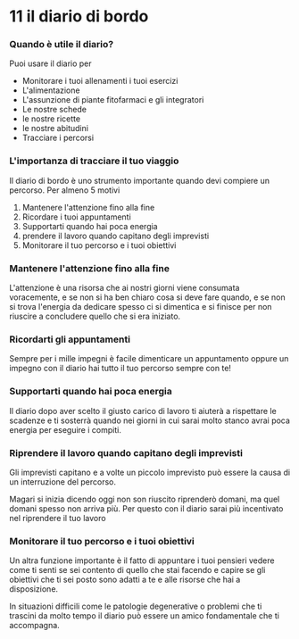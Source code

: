 # 11 il diario di bordo

### Quando è utile il diario?
Puoi usare il diario per 
- Monitorare i tuoi allenamenti i tuoi esercizi
- L'alimentazione
- L'assunzione di piante fitofarmaci e gli integratori
- Le nostre schede 
- le nostre ricette 
- le nostre abitudini
- Tracciare i percorsi

### L'importanza di tracciare il tuo viaggio

Il diario di bordo è uno strumento importante quando devi compiere un percorso. 
Per almeno 5 motivi

 1. Mantenere l'attenzione fino alla fine 
 2. Ricordare i tuoi appuntamenti 
 3. Supportarti quando hai poca energia
 4. prendere il lavoro quando capitano degli imprevisti
 5. Monitorare il tuo percorso e i tuoi obiettivi
 
###  Mantenere l'attenzione fino alla fine
L'attenzione è una risorsa che ai nostri giorni viene consumata voracemente, e se non si ha ben chiaro cosa si deve fare quando, e se non si trova l'energia da dedicare spesso ci si dimentica e si finisce per non riuscire a concludere quello che si era iniziato.

### Ricordarti gli appuntamenti
Sempre per i mille impegni è facile dimenticare un appuntamento oppure un impegno con il diario hai tutto il tuo percorso sempre con te!

### Supportarti quando hai poca energia
 
Il diario dopo aver scelto il giusto carico di lavoro ti aiuterà 
a rispettare le scadenze e ti sosterrà quando nei giorni in cui sarai molto stanco avrai poca energia per eseguire i compiti.

### Riprendere il lavoro quando capitano degli imprevisti
Gli imprevisti capitano e a volte un piccolo imprevisto può  essere la causa di un interruzione del percorso.

Magari si inizia dicendo oggi non son riuscito riprenderò domani, ma quel domani spesso non arriva più. 
Per questo con il diario sarai più incentivato nel riprendere il tuo lavoro 

###  Monitorare il tuo percorso e i tuoi obiettivi

Un altra funzione importante è il fatto di appuntare i tuoi pensieri vedere come ti senti se sei contento di quello che stai facendo e capire se gli obiettivi che ti sei posto sono adatti a te e alle risorse che hai a disposizione.

In situazioni difficili come le patologie degenerative o problemi che ti trascini da molto tempo il diario può essere un amico fondamentale che ti accompagna.



<!--stackedit_data:
eyJoaXN0b3J5IjpbMTUyNjA5NTc2LC0yMDQ1NDQxMDYwLDE4MD
c2MTM2NDAsNjk5MTAwMTA1LDE5MDkxMjg1OTEsMTI4Mjg0MjIz
MF19
-->